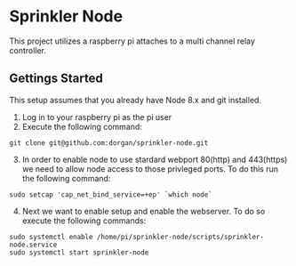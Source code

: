 # Sprinkler Node

This project utilizes a raspberry pi attaches to a multi channel relay controller.

## Gettings Started

This setup assumes that you already have Node 8.x and git installed.

1. Log in to your raspberry pi as the pi user
2. Execute the following command:
```
git clone git@github.com:dorgan/sprinkler-node.git
```
3. In order to enable node to use stardard webport 80(http) and 443(https) we need to allow node access to those privleged ports.  To do this run the following command:
```
sudo setcap 'cap_net_bind_service=+ep' `which node`
```
4. Next we want to enable setup and enable the webserver.  To do so execute the following commands:
```
sudo systemctl enable /home/pi/sprinkler-node/scripts/sprinkler-node.service
sudo systemctl start sprinkler-node
```

